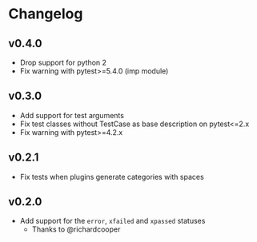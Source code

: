 # Changelog

## v0.4.0

* Drop support for python 2
* Fix warning with pytest>=5.4.0 (imp module)

## v0.3.0

* Add support for test arguments
* Fix test classes without TestCase as base description on pytest<=2.x
* Fix warning with pytest>=4.2.x

## v0.2.1

* Fix tests when plugins generate categories with spaces

## v0.2.0

* Add support for the `error`, `xfailed` and `xpassed` statuses
  * Thanks to @richardcooper
